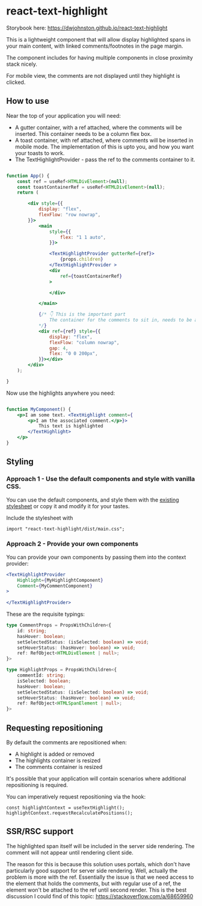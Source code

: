 # react-text-highlight

Storybook here: https://dwjohnston.github.io/react-text-highlight

This is a lightweight component that will allow display highlighted spans in your main content, with linked comments/footnotes in the page margin. 

The component includes for having multiple components in close proximity stack nicely. 

For mobile view, the comments are not displayed until they highlight is clicked.

## How to use 

Near the top of your application you will need: 

- A gutter container, with a ref attached, where the comments will be inserted. This container needs to be a column flex box. 
- A toast container, with ref attached, where comments will be inserted in mobile mode. The implementation of this is upto you, and how you want your toasts to work.
- The TextHighlightProvider - pass the ref to the comments container to it.


```jsx

function App() {
	const ref = useRef<HTMLDivElement>(null);
	const toastContainerRef = useRef<HTMLDivElement>(null);
	return (

		<div style={{
			display: "flex",
			flexFlow: "row nowrap",
		}}>
			<main
				style={{
					flex: "1 1 auto",
				}}>

				<TextHighlightProvider gutterRef={ref}>
					{props.children}
				</TextHighlightProvider >
				<div
					ref={toastContainerRef}
				>

				</div>

			</main>

			{/* 👇 This is the important part
				The container for the comments to sit in, needs to be a column flex box.
			*/}
			<div ref={ref} style={{
				display: "flex",
				flexFlow: "column nowrap",
				gap: 4,
				flex: "0 0 200px",
			}}></div>
		</div>
	);

}


```

Now use the highlights anywhere you need: 
```jsx

function MyComponent() {
    <p>I am some text. <TextHighlight comment={
        <p>I am the associated comment.</p>}>
            This text is highlighted
        </TextHighlight>
    </p>
}

```



## Styling 

### Approach 1 - Use the default components and style with vanilla CSS.

You can use the default components, and style them with the [existing stylesheet](./src/lib/main.css) or copy it and modify it for your tastes.


Include the stylesheet with

```
import "react-text-highlight/dist/main.css";
```


### Approach 2 - Provide your own components 

You can provide your own components by passing them into the context provider: 

```jsx
<TextHighlightProvider
    Highlight={MyHighlightComponent}
    Comment={MyCommentComponent}
>
    
</TextHighlightProvider>
```

These are the requisite typings: 

```typescript
type CommentProps = PropsWithChildren<{
    id: string;
    hasHover: boolean;
    setSelectedStatus: (isSelected: boolean) => void;
    setHoverStatus: (hasHover: boolean) => void;
    ref: RefObject<HTMLDivElement | null>;
}>

type HighlightProps = PropsWithChildren<{
    commentId: string;
    isSelected: boolean;
    hasHover: boolean;
    setSelectedStatus: (isSelected: boolean) => void;
    setHoverStatus: (hasHover: boolean) => void;
    ref: RefObject<HTMLSpanElement | null>;
}>
```

## Requesting repositioning 

By default the comments are repositioned when:

- A highlight is added or removed
- The highlights container is resized
- The comments container is resized

It's possible that your application will contain scenarios where additional repositioning is required. 

You can imperatively request repositioning via the hook: 

```
const highlightContext = useTextHighlight(); 
highlightContext.requestRecalculatePositions();
```




## SSR/RSC support 

The highlighted span itself will be included in the server side rendering. The comment will not appear until rendering client side. 

The reason for this is because this solution uses portals, which don't have particularly good support for server side rendering. Well, actually the problem is more with the ref. Essentially the issue is that we need access to the element that holds the comments, but with regular use of a ref, the element won't be attached to the ref until second render. This is the best discussion I could find of this topic: https://stackoverflow.com/a/68659960



